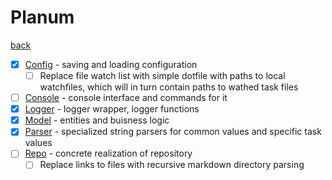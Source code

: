 # Planum
[back](../Planum.md)

- [x] [Config](./Config/Config.md) - saving and loading configuration
    - [ ] Replace file watch list with simple dotfile with paths to local watchfiles, which will in turn contain paths to wathed task files
- [ ] [Console](./Console/Console.md) - console interface and commands for it
- [x] [Logger](./Logger/Logger.md) - logger wrapper, logger functions
- [x] [Model](./Model/Model.md) - entities and buisness logic
- [x] [Parser](./Parser/Parser.md) - specialized string parsers for common values and specific task values
- [ ] [Repo](./Repo/Repo.md) - concrete realization of repository
    - [ ] Replace links to files with recursive markdown directory parsing
